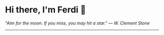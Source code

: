 <h1>Hi there, I'm Ferdi 👋</h1>

<p><em>
  "Aim for the moon. If you miss, you may hit a star." — W. Clement Stone
</em></p>

---
